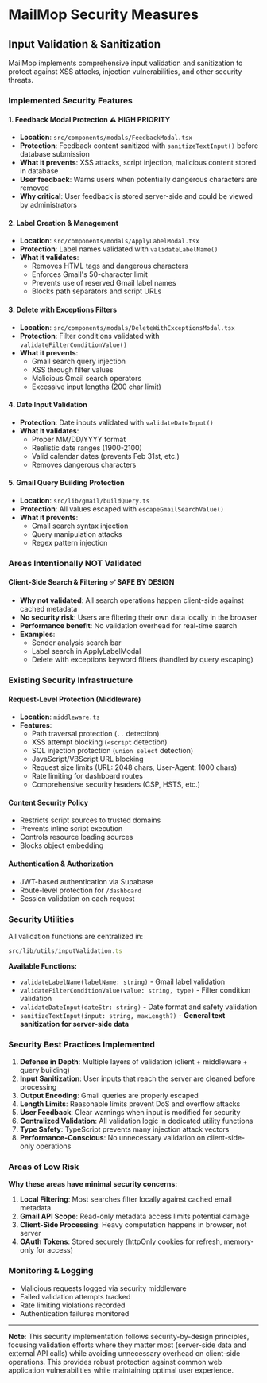 # MailMop Security Measures

## Input Validation & Sanitization

MailMop implements comprehensive input validation and sanitization to protect against XSS attacks, injection vulnerabilities, and other security threats.

### Implemented Security Features

#### 1. **Feedback Modal Protection** ⚠️ **HIGH PRIORITY**
- **Location**: `src/components/modals/FeedbackModal.tsx`
- **Protection**: Feedback content sanitized with `sanitizeTextInput()` before database submission
- **What it prevents**: XSS attacks, script injection, malicious content stored in database
- **User feedback**: Warns users when potentially dangerous characters are removed
- **Why critical**: User feedback is stored server-side and could be viewed by administrators

#### 2. **Label Creation & Management**
- **Location**: `src/components/modals/ApplyLabelModal.tsx`
- **Protection**: Label names validated with `validateLabelName()`
- **What it validates**:
  - Removes HTML tags and dangerous characters
  - Enforces Gmail's 50-character limit
  - Prevents use of reserved Gmail label names
  - Blocks path separators and script URLs

#### 3. **Delete with Exceptions Filters**
- **Location**: `src/components/modals/DeleteWithExceptionsModal.tsx`
- **Protection**: Filter conditions validated with `validateFilterConditionValue()`
- **What it prevents**:
  - Gmail search query injection
  - XSS through filter values
  - Malicious Gmail search operators
  - Excessive input lengths (200 char limit)

#### 4. **Date Input Validation**
- **Protection**: Date inputs validated with `validateDateInput()`
- **What it validates**:
  - Proper MM/DD/YYYY format
  - Realistic date ranges (1900-2100)
  - Valid calendar dates (prevents Feb 31st, etc.)
  - Removes dangerous characters

#### 5. **Gmail Query Building Protection**
- **Location**: `src/lib/gmail/buildQuery.ts`
- **Protection**: All values escaped with `escapeGmailSearchValue()`
- **What it prevents**:
  - Gmail search syntax injection
  - Query manipulation attacks
  - Regex pattern injection

### Areas Intentionally NOT Validated

#### **Client-Side Search & Filtering** ✅ **SAFE BY DESIGN**
- **Why not validated**: All search operations happen client-side against cached metadata
- **No security risk**: Users are filtering their own data locally in the browser
- **Performance benefit**: No validation overhead for real-time search
- **Examples**:
  - Sender analysis search bar
  - Label search in ApplyLabelModal
  - Delete with exceptions keyword filters (handled by query escaping)

### Existing Security Infrastructure

#### Request-Level Protection (Middleware)
- **Location**: `middleware.ts`
- **Features**:
  - Path traversal protection (`..` detection)
  - XSS attempt blocking (`<script` detection)
  - SQL injection protection (`union select` detection)
  - JavaScript/VBScript URL blocking
  - Request size limits (URL: 2048 chars, User-Agent: 1000 chars)
  - Rate limiting for dashboard routes
  - Comprehensive security headers (CSP, HSTS, etc.)

#### Content Security Policy
- Restricts script sources to trusted domains
- Prevents inline script execution
- Controls resource loading sources
- Blocks object embedding

#### Authentication & Authorization
- JWT-based authentication via Supabase
- Route-level protection for `/dashboard`
- Session validation on each request

### Security Utilities

All validation functions are centralized in:
```typescript
src/lib/utils/inputValidation.ts
```

**Available Functions:**
- `validateLabelName(labelName: string)` - Gmail label validation
- `validateFilterConditionValue(value: string, type)` - Filter condition validation
- `validateDateInput(dateStr: string)` - Date format and safety validation
- `sanitizeTextInput(input: string, maxLength?)` - **General text sanitization for server-side data**

### Security Best Practices Implemented

1. **Defense in Depth**: Multiple layers of validation (client + middleware + query building)
2. **Input Sanitization**: User inputs that reach the server are cleaned before processing
3. **Output Encoding**: Gmail queries are properly escaped
4. **Length Limits**: Reasonable limits prevent DoS and overflow attacks
5. **User Feedback**: Clear warnings when input is modified for security
6. **Centralized Validation**: All validation logic in dedicated utility functions
7. **Type Safety**: TypeScript prevents many injection attack vectors
8. **Performance-Conscious**: No unnecessary validation on client-side-only operations

### Areas of Low Risk

**Why these areas have minimal security concerns:**

1. **Local Filtering**: Most searches filter locally against cached email metadata
2. **Gmail API Scope**: Read-only metadata access limits potential damage
3. **Client-Side Processing**: Heavy computation happens in browser, not server
4. **OAuth Tokens**: Stored securely (httpOnly cookies for refresh, memory-only for access)

### Monitoring & Logging

- Malicious requests logged via security middleware
- Failed validation attempts tracked
- Rate limiting violations recorded
- Authentication failures monitored

---

**Note**: This security implementation follows security-by-design principles, focusing validation efforts where they matter most (server-side data and external API calls) while avoiding unnecessary overhead on client-side operations. This provides robust protection against common web application vulnerabilities while maintaining optimal user experience. 